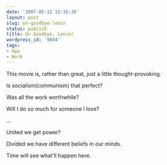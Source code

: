 ```yaml
---
date: '2007-05-12 15:16:36'
layout: post
slug: on-goodbye-lenin
status: publish
title: On Goodbye, Lenin!
wordpress_id: '9804'
tags:
- App
- Work
---
```


This movie is, rather than great, just a little thought-provoking.  
  
Is socialism(communism) that perfect?  

Was all the work worthwhile?  

Will I do so much for someone I love?  

...  
  
United we get power?  

Divided we have different beliefs in our minds.  
  
Time will see what'll happen here.  

